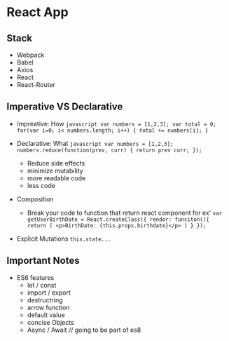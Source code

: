# React App

## Stack
  - Webpack
  - Babel
  - Axios
  - React
  - React-Router

## Imperative VS Declarative
  - Impreative: How
  `javascript
    var numbers = [1,2,3];
    var total = 0;
    for(var i=0; i< numbers.length; i++) {
      total += numbers[i];
    }
  `
  - Declarative: What
  `javascript
    var numbers = [1,2,3];
    numbers.reduce(function(prev, curr) {
      return prev curr;
    });
  `
    - Reduce side effects
    - minimize mutability
    - more readable code
    - less code

  - Composition
    - Break your code to function that return react component
      for ex' `var getUserBirthDate = React.createClass({
        render: funciton(){
          return (
            <p>BirthDate: {this.props.birthdate}</p>
          )
        }
      });`

  - Explicit Mutations
    `this.state...`

## Important Notes
  - ES6 features
    + let / const
    + import / export
    + destructring 
    + arrow function
    + default value
    + concise Objects
    + Async / Await // going to be part of es8